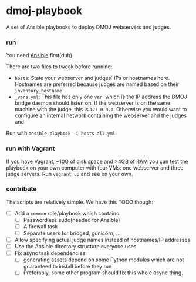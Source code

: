 # dmoj-playbook

A set of Ansible playbooks to deploy DMOJ webservers and judges.

### run

You need [Ansible](https://docs.ansible.com/ansible/latest/installation_guide/intro_installation.html) first(duh).

There are two files to tweak before running:

- `hosts`: State your webserver and judges' IPs or hostnames here. Hostnames are preferred because judges are named based on their `inventory_hostname`.
- `_vars.yml`: This file has only one `var`, which is the IP address the DMOJ bridge daemon should listen on. If the webserver is on the same machine with the judge, this is `127.0.0.1`. Otherwise you would want to configure an internal network containing the webserver and the judges and

Run with `ansible-playbook -i hosts all.yml`.

### run with Vagrant

If you have Vagrant, ~10G of disk space and  >4GB of RAM you can test the playbook on your own computer with four VMs: one webserver and three judge servers. Run `vagrant up` and see on your own.

### contribute

The scripts are relatively simple. We have this TODO though:

- [ ] Add a `common` role/playbook which contains
	- [ ] Passwordless sudo(needed for Ansible)
	- [ ] A firewall task
	- [ ] Separate users for bridged, gunicorn, ...
- [ ] Allow specifying actual judge names instead of hostnames/IP addresses
- [ ] Use the Ansible directory structure everyone uses
- [ ] Fix async task dependencies:
	- [ ] generating assets depend on some Python modules which are not guaranteed to install before they run
	- [ ] Preferably, some other program should fix this whole async thing.
